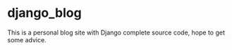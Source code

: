 # django_blog
This is a personal blog site with Django complete source code, hope to get some advice.
